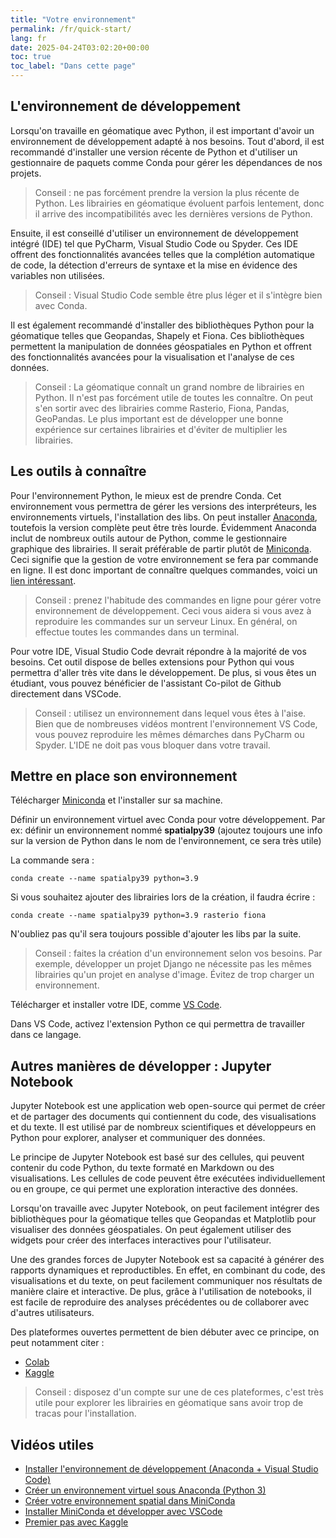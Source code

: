 ```yaml
---
title: "Votre environnement"
permalink: /fr/quick-start/
lang: fr
date: 2025-04-24T03:02:20+00:00
toc: true
toc_label: "Dans cette page"
---
```


## L'environnement de développement

Lorsqu'on travaille en géomatique avec Python, il est important d'avoir un environnement de développement adapté à nos besoins. Tout d'abord, il est recommandé d'installer une version récente de Python et d'utiliser un gestionnaire de paquets comme Conda pour gérer les dépendances de nos projets.

> Conseil : ne pas forcément prendre la version la plus récente de Python. Les librairies en géomatique évoluent parfois lentement, donc il arrive des incompatibilités avec les dernières versions de Python.

Ensuite, il est conseillé d'utiliser un environnement de développement intégré (IDE) tel que PyCharm, Visual Studio Code ou Spyder. Ces IDE offrent des fonctionnalités avancées telles que la complétion automatique de code, la détection d'erreurs de syntaxe et la mise en évidence des variables non utilisées.

> Conseil : Visual Studio Code semble être plus léger et il s'intègre bien avec Conda.

Il est également recommandé d'installer des bibliothèques Python pour la géomatique telles que Geopandas, Shapely et Fiona. Ces bibliothèques permettent la manipulation de données géospatiales en Python et offrent des fonctionnalités avancées pour la visualisation et l'analyse de ces données.

> Conseil : La géomatique connaît un grand nombre de librairies en Python. Il n'est pas forcément utile de toutes les connaître. On peut s'en sortir avec des librairies comme Rasterio, Fiona, Pandas, GeoPandas. Le plus important est de développer une bonne expérience sur certaines librairies et d'éviter de multiplier les librairies.

## Les outils à connaître

Pour l'environnement Python, le mieux est de prendre Conda. Cet environnement vous permettra de gérer les versions des interpréteurs, les environnements virtuels, l'installation des libs. On peut installer [Anaconda](https://www.anaconda.com/download/), toutefois la version complète peut être très lourde. Évidemment Anaconda inclut de nombreux outils autour de Python, comme le gestionnaire graphique des librairies. Il serait préférable de partir plutôt de [Miniconda](https://docs.conda.io/en/latest/miniconda.html). Ceci signifie que la gestion de votre environnement se fera par commande en ligne. Il est donc important de connaître quelques commandes, voici un [lien intéressant](https://docs.conda.io/projects/conda/en/4.6.0/_downloads/52a95608c49671267e40c689e0bc00ca/conda-cheatsheet.pdf).

> Conseil : prenez l'habitude des commandes en ligne pour gérer votre environnement de développement. Ceci vous aidera si vous avez à reproduire les commandes sur un serveur Linux. En général, on effectue toutes les commandes dans un terminal.

Pour votre IDE, Visual Studio Code devrait répondre à la majorité de vos besoins. Cet outil dispose de belles extensions pour Python qui vous permettra d'aller très vite dans le développement. De plus, si vous êtes un étudiant, vous pouvez bénéficier de l'assistant Co-pilot de Github directement dans VSCode.

> Conseil : utilisez un environnement dans lequel vous êtes à l'aise. Bien que de nombreuses vidéos montrent l'environnement VS Code, vous pouvez reproduire les mêmes démarches dans PyCharm ou Spyder. L'IDE ne doit pas vous bloquer dans votre travail. 

## Mettre en place son environnement

Télécharger [Miniconda](https://docs.conda.io/en/latest/miniconda.html) et l'installer sur sa machine.

Définir un environnement virtuel avec Conda pour votre développement. Par ex: définir un environnement nommé **spatialpy39** (ajoutez toujours une info sur la version de Python dans le nom de l'environnement, ce sera très utile)

La commande sera :

```shell
conda create --name spatialpy39 python=3.9
```

Si vous souhaitez ajouter des librairies lors de la création, il faudra écrire :

```shell
conda create --name spatialpy39 python=3.9 rasterio fiona
```


N'oubliez pas qu'il sera toujours possible d'ajouter les libs par la suite. 

> Conseil : faites la création d'un environnement selon vos besoins. Par exemple, développer un projet Django ne nécessite pas les mêmes librairies qu'un projet en analyse d'image. Évitez de trop charger un environnement.

Télécharger et installer votre IDE, comme [VS Code](https://code.visualstudio.com/).

Dans VS Code, activez l'extension Python ce qui permettra de travailler dans ce langage.

## Autres manières de développer : Jupyter Notebook

Jupyter Notebook est une application web open-source qui permet de créer et de partager des documents qui contiennent du code, des visualisations et du texte. Il est utilisé par de nombreux scientifiques et développeurs en Python pour explorer, analyser et communiquer des données.

Le principe de Jupyter Notebook est basé sur des cellules, qui peuvent contenir du code Python, du texte formaté en Markdown ou des visualisations. Les cellules de code peuvent être exécutées individuellement ou en groupe, ce qui permet une exploration interactive des données.

Lorsqu'on travaille avec Jupyter Notebook, on peut facilement intégrer des bibliothèques pour la géomatique telles que Geopandas et Matplotlib pour visualiser des données géospatiales. On peut également utiliser des widgets pour créer des interfaces interactives pour l'utilisateur.

Une des grandes forces de Jupyter Notebook est sa capacité à générer des rapports dynamiques et reproductibles. En effet, en combinant du code, des visualisations et du texte, on peut facilement communiquer nos résultats de manière claire et interactive. De plus, grâce à l'utilisation de notebooks, il est facile de reproduire des analyses précédentes ou de collaborer avec d'autres utilisateurs.

Des plateformes ouvertes permettent de bien débuter avec ce principe, on peut notamment citer :

* [Colab](https://colab.research.google.com/)
* [Kaggle](https://www.kaggle.com/)

> Conseil : disposez d'un compte sur une de ces plateformes, c'est très utile pour explorer les librairies en géomatique sans avoir trop de tracas pour l'installation.


## Vidéos utiles

* [Installer l'environnement de développement (Anaconda + Visual Studio Code)](https://youtu.be/D3NDo9Rw0SY)
* [Créer un environnement virtuel sous Anaconda (Python 3)](https://youtu.be/qq54aZmK3-Q)
* [Créer votre environnement spatial dans MiniConda](https://youtu.be/873XcjLRn6U)
* [Installer MiniConda et développer avec VSCode](https://youtu.be/P17GY1gSnFk)
* [Premier pas avec Kaggle](https://youtu.be/hU74_BG61sQ)